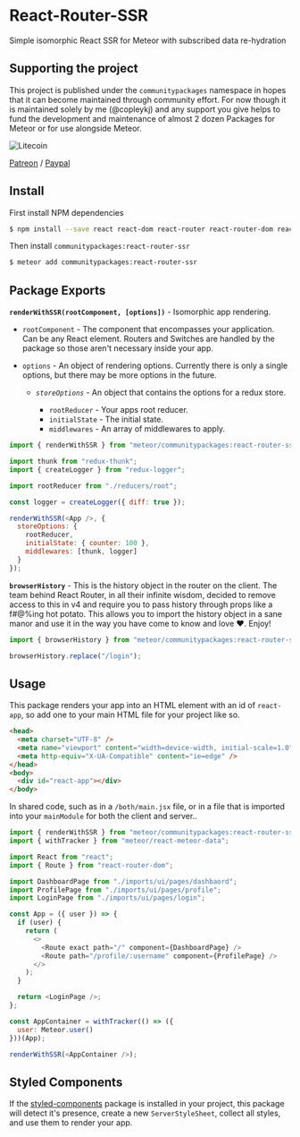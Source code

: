 # React-Router-SSR

Simple isomorphic React SSR for Meteor with subscribed data re-hydration

## Supporting the project

This project is published under the `communitypackages` namespace in hopes that it can become maintained through community effort. For now though it is maintained solely by me (@copleykj) and any support you give helps to fund the development and maintenance of almost 2 dozen Packages for Meteor or for use alongside Meteor.

![Litecoin](http://gdurl.com/xnOe)

[Patreon](https://www.patreon.com/user?u=4866588) / [Paypal](https://www.paypal.me/copleykj)

## Install

First install NPM dependencies

```sh
$ npm install --save react react-dom react-router react-router-dom react-helmet history
```

Then install `communitypackages:react-router-ssr`

```sh
$ meteor add communitypackages:react-router-ssr
```

## Package Exports

**`renderWithSSR(rootComponent, [options])`** - Isomorphic app rendering.

- `rootComponent` - The component that encompasses your application. Can be any React element. Routers and Switches are handled by the package so those aren't necessary inside your app.

- `options` - An object of rendering options. Currently there is only a single options, but there may be more options in the future.

  - _`storeOptions`_ - An object that contains the options for a redux store.

    - `rootReducer` - Your apps root reducer.
    - `initialState` - The initial state.
    - `middlewares` - An array of middlewares to apply.

```js
import { renderWithSSR } from "meteor/communitypackages:react-router-ssr";

import thunk from "redux-thunk";
import { createLogger } from "redux-logger";

import rootReducer from "./reducers/root";

const logger = createLogger({ diff: true });

renderWithSSR(<App />, {
  storeOptions: {
    rootReducer,
    initialState: { counter: 100 },
    middlewares: [thunk, logger]
  }
});
```

**`browserHistory`** - This is the history object in the router on the client. The team behind React Router, in all their infinite wisdom, decided to remove access to this in v4 and require you to pass history through props like a f#@%ing hot potato. This allows you to import the history object in a sane manor and use it in the way you have come to know and love :heart:. Enjoy!

```js
import { browserHistory } from "meteor/communitypackages:react-router-ssr";

browserHistory.replace("/login");
```

## Usage

This package renders your app into an HTML element with an id of `react-app`, so add one to your main HTML file for your project like so.

```html
<head>
  <meta charset="UTF-8" />
  <meta name="viewport" content="width=device-width, initial-scale=1.0" />
  <meta http-equiv="X-UA-Compatible" content="ie=edge" />
</head>
<body>
  <div id="react-app"></div>
</body>
```

In shared code, such as in a `/both/main.jsx` file, or in a file that is imported into your `mainModule` for both the client and server..

```js
import { renderWithSSR } from "meteor/communitypackages:react-router-ssr";
import { withTracker } from "meteor/react-meteor-data";

import React from "react";
import { Route } from "react-router-dom";

import DashboardPage from "./imports/ui/pages/dashbaord";
import ProfilePage from "./imports/ui/pages/profile";
import LoginPage from "./imports/ui/pages/login";

const App = ({ user }) => {
  if (user) {
    return (
      <>
        <Route exact path="/" component={DashboardPage} />
        <Route path="/profile/:username" component={ProfilePage} />
      </>
    );
  }

  return <LoginPage />;
};

const AppContainer = withTracker(() => ({
  user: Meteor.user()
}))(App);

renderWithSSR(<AppContainer />);
```

## Styled Components

If the [styled-components]() package is installed in your project, this package will detect it's presence, create a new `ServerStyleSheet`, collect all styles, and use them to render your app.
